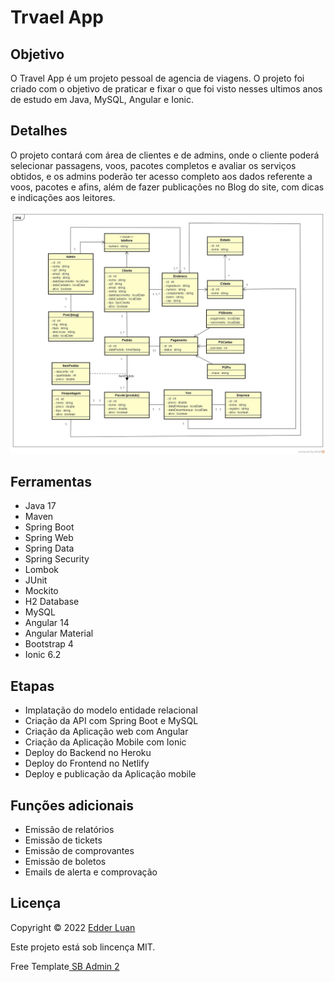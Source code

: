 # Trvael App


## Objetivo
 
O Travel App é um projeto pessoal de agencia de viagens. O projeto foi criado com o objetivo de praticar e fixar o que foi visto nesses ultimos anos de estudo em Java, MySQL, Angular e Ionic. 
 


## Detalhes

O projeto contará com área de clientes e de admins, onde o cliente poderá selecionar passagens, voos, pacotes completos e avaliar os serviços obtidos, e os admins poderão ter acesso completo aos dados referente a voos, pacotes e afins, além de fazer publicações no Blog do site, com dicas e indicações aos leitores.

<img src="https://github.com/edderluanps/travel-app/blob/74f893e7240d5ffd1d9f9d5b560c144a839cf73f/documentos/Diagrama.jpg">


## Ferramentas

* Java 17
* Maven
* Spring Boot
* Spring Web
* Spring Data
* Spring Security
* Lombok
* JUnit
* Mockito
* H2 Database
* MySQL
* Angular 14
* Angular Material
* Bootstrap 4
* Ionic 6.2



## Etapas

* Implatação do modelo entidade relacional
* Criação da API com Spring Boot e MySQL
* Criação da Aplicação web com Angular
* Criação da Aplicação Mobile com Ionic
* Deploy do Backend no Heroku
* Deploy do Frontend no  Netlify
* Deploy e publicação da Aplicação mobile



## Funções adicionais

* Emissão de relatórios
* Emissão de tickets
* Emissão de comprovantes
* Emissão de boletos
* Emails de alerta e comprovação



## Licença

Copyright © 2022 <a href="https://github.com/edderluanps" >Edder Luan</a>

Este projeto está sob lincença MIT.

Free Template<a href="https://startbootstrap.com/theme/sb-admin-2"> SB Admin 2 </a>

